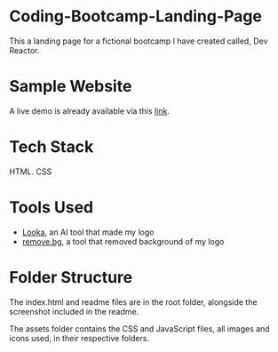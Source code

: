 # Coding-Bootcamp-Landing-Page
This a landing page for a fictional bootcamp I have created called, Dev Reactor.   

# Sample Website
A live demo is already available via this [link](https://ben-ortiz.github.io/github.io-CodingBootcampLandingPage/).

# Tech Stack
HTML. CSS

# Tools Used
* [Looka](https://looka.com/), an AI tool that made my logo
* [remove.bg](https://www.remove.bg/upload), a tool that removed background of my logo

# Folder Structure
The index.html and readme files are in the root folder, alongside the screenshot included in the readme.

The assets folder contains the CSS and JavaScript files, all images and icons used, in their respective folders.